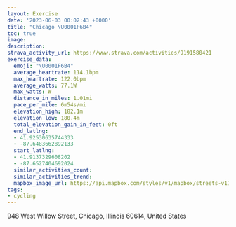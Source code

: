 ```yaml
---
layout: Exercise
date: '2023-06-03 00:02:43 +0000'
title: "Chicago \U0001F6B4"
toc: true
image:
description:
strava_activity_url: https://www.strava.com/activities/9191580421
exercise_data:
  emoji: "\U0001F6B4"
  average_heartrate: 114.1bpm
  max_heartrate: 122.0bpm
  average_watts: 77.1W
  max_watts: W
  distance_in_miles: 1.01mi
  pace_per_mile: 6m54s/mi
  elevation_high: 182.1m
  elevation_low: 180.4m
  total_elevation_gain_in_feet: 0ft
  end_latlng:
  - 41.92530635744333
  - -87.6483662892133
  start_latlng:
  - 41.9137329608202
  - -87.6527404692024
  similar_activities_count:
  similar_activities_trend:
  mapbox_image_url: https://api.mapbox.com/styles/v1/mapbox/streets-v11/static/path-5+787af2-1.0(kuy~Fjp~uOcEDsDHgAAmHLiA%3FwAF%7BCBiBCq%40FaCBgC%40%5DAKKASEwSWYSEwCD),pin-s-s+e5b22e(-87.65206,41.9159),pin-s-f+89ae00(-87.64868999999999,41.924580000000006)/auto/800x800?access_token=pk.eyJ1Ijoiam9zaGJlY2ttYW4iLCJhIjoiY205eWR2aDd1MWZ6djJrbXc4a3M0bWZleiJ9.XiG9OWkNcZk2QzjJbxLB4A
tags:
- cycling
---
```




948 West Willow Street, Chicago, Illinois 60614, United States
